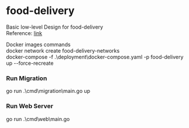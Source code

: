 # food-delivery
Basic low-level Design for food-delivery  
Reference: [link](https://medium.com/@mayankbansal933/food-delivery-app-lld-c1409ef49266)

Docker images commands  
docker network create food-delivery-networks  
docker-compose -f .\deployment\docker-compose.yaml -p food-delivery up --force-recreate  

### Run Migration
go run .\cmd\migration\main.go up
### Run Web Server
go run .\cmd\web\main.go
